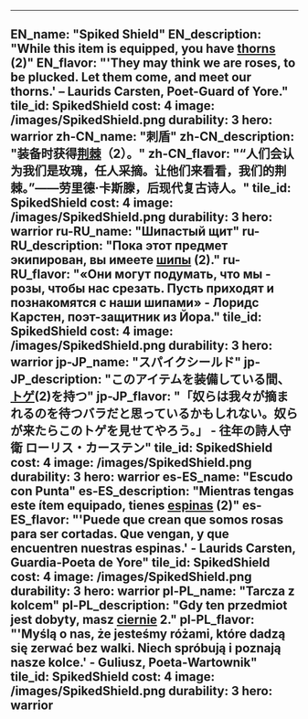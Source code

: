 ---

EN_name: "Spiked Shield"
EN_description: "While this item is equipped, you have <u>thorns</u> (2)"
EN_flavor: "'They may think we are roses, to be plucked. Let them come, and meet our thorns.' – Laurids Carsten, Poet-Guard of Yore."
tile_id: SpikedShield
cost: 4
image: /images/SpikedShield.png
durability: 3
hero: warrior
zh-CN_name: "刺盾"
zh-CN_description: "装备时获得<u>荆棘</u>（2）。"
zh-CN_flavor: "“人们会认为我们是玫瑰，任人采摘。让他们来看看，我们的荆棘。”——劳里德·卡斯滕，后现代复古诗人。"
tile_id: SpikedShield
cost: 4
image: /images/SpikedShield.png
durability: 3
hero: warrior
ru-RU_name: "Шипастый щит"
ru-RU_description: "Пока этот предмет экипирован, вы имеете <u>шипы</u> (2)."
ru-RU_flavor: "«Они могут подумать, что мы - розы, чтобы нас срезать. Пусть приходят и познакомятся с наши шипами» - Лоридс Карстен, поэт-защитник из Йора."
tile_id: SpikedShield
cost: 4
image: /images/SpikedShield.png
durability: 3
hero: warrior
jp-JP_name: "スパイクシールド"
jp-JP_description: "このアイテムを装備している間、<u>トゲ</u>(2)を持つ"
jp-JP_flavor: "「奴らは我々が摘まれるのを待つバラだと思っているかもしれない。奴らが来たらこのトゲを見せてやろう。」 - 往年の詩人守衛 ローリス・カーステン"
tile_id: SpikedShield
cost: 4
image: /images/SpikedShield.png
durability: 3
hero: warrior
es-ES_name: "Escudo con Punta"
es-ES_description: "Mientras tengas este ítem equipado, tienes <u>espinas</u> (2)"
es-ES_flavor: "'Puede que crean que somos rosas para ser cortadas. Que vengan, y que encuentren nuestras espinas.' - Laurids Carsten, Guardia-Poeta de Yore"
tile_id: SpikedShield
cost: 4
image: /images/SpikedShield.png
durability: 3
hero: warrior
pl-PL_name: "Tarcza z kolcem"
pl-PL_description: "Gdy ten przedmiot jest dobyty, masz <u>ciernie</u> 2."
pl-PL_flavor: "'Myślą o nas, że jesteśmy różami, które dadzą się zerwać bez walki. Niech spróbują i poznają nasze kolce.' - Guliusz, Poeta-Wartownik"
tile_id: SpikedShield
cost: 4
image: /images/SpikedShield.png
durability: 3
hero: warrior
---